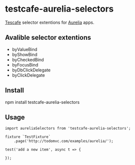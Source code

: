 # testcafe-aurelia-selectors

[Tescafe](https://github.com/DevExpress/testcafe) selector extentions for [Aurelia](https://github.com/aurelia/framework) apps.

## Avalible selector extentions
- byValueBind
- byShowBind
- byCheckedBind
- byFocusBind
- byDbClickDelegate
- byClickDelegate

## Install
npm install testcafe-aurelia-selectors

## Usage

```
import aureliaSelectors from 'testcafe-aurelia-selectors';

fixture `TestFixture`
    .page('http://todomvc.com/examples/aurelia/');
    
test('add a new item', async t => {
     
});    
```